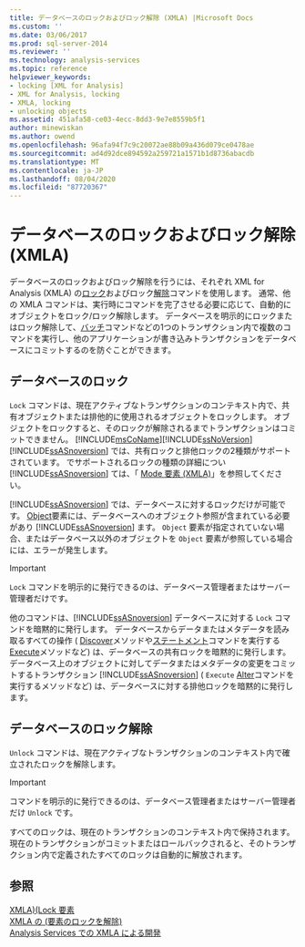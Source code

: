 ```yaml
---
title: データベースのロックおよびロック解除 (XMLA) |Microsoft Docs
ms.custom: ''
ms.date: 03/06/2017
ms.prod: sql-server-2014
ms.reviewer: ''
ms.technology: analysis-services
ms.topic: reference
helpviewer_keywords:
- locking [XML for Analysis]
- XML for Analysis, locking
- XMLA, locking
- unlocking objects
ms.assetid: 451afa58-ce03-4ecc-8dd3-9e7e8559b5f1
author: minewiskan
ms.author: owend
ms.openlocfilehash: 96afa94f7c9c20072ae88b09a436d079ce0478ae
ms.sourcegitcommit: ad4d92dce894592a259721a1571b1d8736abacdb
ms.translationtype: MT
ms.contentlocale: ja-JP
ms.lasthandoff: 08/04/2020
ms.locfileid: "87720367"
---
```

# <a name="locking-and-unlocking-databases-xmla"></a>データベースのロックおよびロック解除 (XMLA)
  データベースのロックおよびロック解除を行うには、それぞれ XML for Analysis (XMLA) の[ロック](https://docs.microsoft.com/bi-reference/xmla/xml-elements-commands/lock-element-xmla)およびロック[解除](https://docs.microsoft.com/bi-reference/xmla/xml-elements-commands/lock-element-xmla)コマンドを使用します。 通常、他の XMLA コマンドは、実行時にコマンドを完了させる必要に応じて、自動的にオブジェクトをロック/ロック解除します。 データベースを明示的にロックまたはロック解除して、[バッチ](https://docs.microsoft.com/bi-reference/xmla/xml-elements-commands/batch-element-xmla)コマンドなどの1つのトランザクション内で複数のコマンドを実行し、他のアプリケーションが書き込みトランザクションをデータベースにコミットするのを防ぐことができます。  
  
## <a name="locking-databases"></a>データベースのロック  
 `Lock` コマンドは、現在アクティブなトランザクションのコンテキスト内で、共有オブジェクトまたは排他的に使用されるオブジェクトをロックします。 オブジェクトをロックすると、そのロックが解除されるまでトランザクションはコミットできません。 [!INCLUDE[msCoName](../../includes/msconame-md.md)][!INCLUDE[ssNoVersion](../../includes/ssnoversion-md.md)] [!INCLUDE[ssASnoversion](../../includes/ssasnoversion-md.md)] では、共有ロックと排他ロックの2種類がサポートされています。 でサポートされるロックの種類の詳細につい [!INCLUDE[ssASnoversion](../../includes/ssasnoversion-md.md)] ては、「 [Mode 要素 &#40;XMLA&#41;](https://docs.microsoft.com/bi-reference/xmla/xml-elements-properties/mode-element-xmla)」を参照してください。  
  
 [!INCLUDE[ssASnoversion](../../includes/ssasnoversion-md.md)] では、データベースに対するロックだけが可能です。 [Object](https://docs.microsoft.com/bi-reference/xmla/xml-elements-properties/object-element-xmla)要素には、データベースへのオブジェクト参照が含まれている必要があり [!INCLUDE[ssASnoversion](../../includes/ssasnoversion-md.md)] ます。 `Object` 要素が指定されていない場合、またはデータベース以外のオブジェクトを `Object` 要素が参照している場合には、エラーが発生します。  
  
> [!IMPORTANT]  
>  `Lock` コマンドを明示的に発行できるのは、データベース管理者またはサーバー管理者だけです。  
  
 他のコマンドは、[!INCLUDE[ssASnoversion](../../includes/ssasnoversion-md.md)] データベースに対する `Lock` コマンドを暗黙的に発行します。 データベースからデータまたはメタデータを読み取るすべての操作 ( [Discover](https://docs.microsoft.com/bi-reference/xmla/xml-elements-methods-discover)メソッドや[ステートメント](https://docs.microsoft.com/bi-reference/xmla/xml-elements-commands/statement-element-xmla)コマンドを実行する[Execute](https://docs.microsoft.com/bi-reference/xmla/xml-elements-methods-execute)メソッドなど) は、データベースの共有ロックを暗黙的に発行します。 データベース上のオブジェクトに対してデータまたはメタデータの変更をコミットするトランザクション [!INCLUDE[ssASnoversion](../../includes/ssasnoversion-md.md)] ( `Execute` [Alter](https://docs.microsoft.com/bi-reference/xmla/xml-elements-commands/alter-element-xmla)コマンドを実行するメソッドなど) は、データベースに対する排他ロックを暗黙的に発行します。  
  
## <a name="unlocking-objects"></a>データベースのロック解除  
 `Unlock` コマンドは、現在アクティブなトランザクションのコンテキスト内で確立されたロックを解除します。  
  
> [!IMPORTANT]  
>  コマンドを明示的に発行できるのは、データベース管理者またはサーバー管理者だけ `Unlock` です。  
  
 すべてのロックは、現在のトランザクションのコンテキスト内で保持されます。 現在のトランザクションがコミットまたはロールバックされると、そのトランザクション内で定義されたすべてのロックは自動的に解放されます。  
  
## <a name="see-also"></a>参照  
 [XMLA&#41;&#40;Lock 要素](https://docs.microsoft.com/bi-reference/xmla/xml-elements-commands/lock-element-xmla)   
 [XMLA の &#40;要素のロックを解除&#41;](https://docs.microsoft.com/bi-reference/xmla/xml-elements-commands/lock-element-xmla)   
 [Analysis Services での XMLA による開発](developing-with-xmla-in-analysis-services.md)  
  
  
